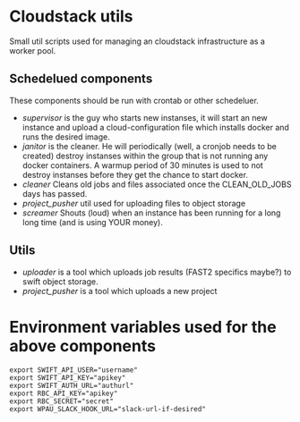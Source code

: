 # Cloudstack utils
Small util scripts used for managing an cloudstack infrastructure as a worker pool.

## Schedelued components
These components should be run with crontab or other schedeluer.

- *supervisor* is the guy who starts new instanses, it will start an new instance and upload a cloud-configuration file which installs docker and runs the desired image.
- *janitor* is the cleaner. He will periodically (well, a cronjob needs to be created) destroy instanses within the group that is not running any docker containers. A warmup period of 30 minutes is used to not destroy instanses before they get the chance to start docker.
- *cleaner* Cleans old jobs and files associated once the CLEAN_OLD_JOBS days has passed.
- *project_pusher* util used for uploading files to object storage
- *screamer* Shouts (loud) when an instance has been running for a long long time (and is using YOUR money).

## Utils
- *uploader* is a tool which uploads job results (FAST2 specifics maybe?) to swift object storage.
- *project_pusher* is a tool which uploads a new project

# Environment variables used for the above components
```
export SWIFT_API_USER="username"
export SWIFT_API_KEY="apikey"
export SWIFT_AUTH_URL="authurl"
export RBC_API_KEY="apikey"
export RBC_SECRET="secret"
export WPAU_SLACK_HOOK_URL="slack-url-if-desired"
```
